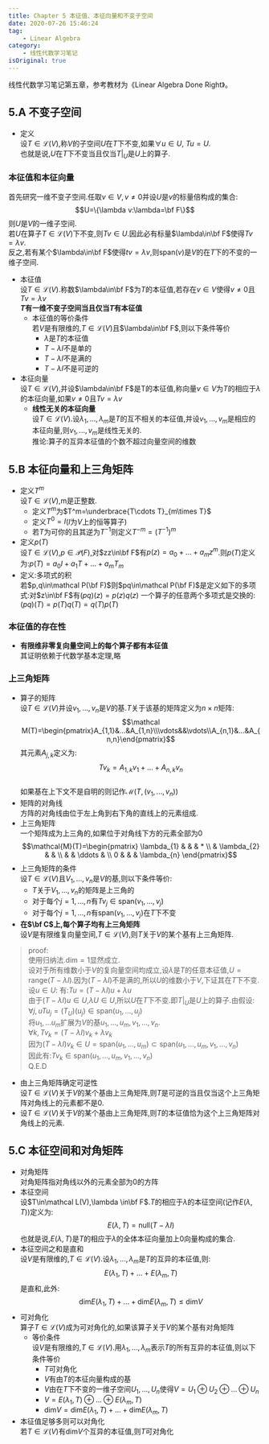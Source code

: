 ```yaml
---
title: Chapter 5 本征值、本征向量和不变子空间
date: 2020-07-26 15:46:24
tag:
	- Linear Algebra
category: 
	- 线性代数学习笔记
isOriginal: true
---
```

线性代数学习笔记第五章，参考教材为《Linear Algebra Done Right》。

<!-- more -->


## 5.A 不变子空间  
- 定义  
设$T\in\mathcal L(V)$,称$V$的子空间$U$在$T$下不变,如果$\forall u\in U,\ Tu=U$.  
也就是说,$U$在$T$下不变当且仅当$T|_U$是$U$上的算子.

### 本征值和本征向量  
首先研究一维不变子空间.任取$v\in V,v\neq 0$并设$U$是$v$的标量倍构成的集合:
$$U=\{\lambda v:\lambda=\bf F\}$$
则$U$是$V$的一维子空间.  
若$U$在算子$T\in\mathcal L(V)$下不变,则$Tv\in U$.因此必有标量$\lambda\in\bf F$使得$Tv=\lambda v$.  
反之,若有某个$\lambda\in\bf F$使得$tv=\lambda v$,则$\text{span}(v)$是$V$的在$T$下的不变的一维子空间.  

- 本征值  
设$T\in\mathcal L(V)$.称数$\lambda\in\bf F$为$T$的本征值,若存在$v\in V$使得$v\neq 0$且$Tv=\lambda v$  
**$T$有一维不变子空间当且仅当$T$有本征值**
	- 本征值的等价条件  
	若$V$是有限维的,$T\in\mathcal L(V)$且$\lambda\in\bf F$,则以下条件等价  
		- $\lambda$是$T$的本征值
		- $T-\lambda I$不是单的
		- $T-\lambda I$不是满的
		- $T-\lambda I$不是可逆的
- 本征向量  
设$T\in\mathcal L(V)$,并设$\lambda\in\bf F$是T的本征值,称向量$v\in V$为$T$的相应于$\lambda$的本征向量,如果$v\neq 0$且$Tv=\lambda v$
	- **线性无关的本征向量**   
	设$T\in\mathcal L(V)$.设$\lambda_1,...,\lambda_m$是$T$的互不相关的本征值,并设$v_1,...,v_m$是相应的本征向量,则$v_1,...,v_m$是线性无关的.  
	推论:算子的互异本征值的个数不超过向量空间的维数

## 5.B 本征向量和上三角矩阵
- 定义$T^m$  
设$T\in\mathcal L(V)$,m是正整数.    
	- 定义$T^m$为$T^m=\underbrace{T\cdots T}_{m\times T}$
	- 定义$T^0=I$($I$为$V$上的恒等算子)
	- 若$T$为可你的且其逆为$T^{-1}$则定义$T^{-m}=(T^{-1})^m$
- 定义$p(T)$  
设$T\in\mathcal L(V)$,$p\in\mathcal P(F)$,对$zz\in\bf F$有$p(z)=a_0+...+a_mz^m$.则$p(T)$定义为:$p(T)=a_0I+a_1T+...+a_mT_m$
- 定义:多项式的积  
若$p,q\in\mathcal P(\bf F)$则$pq\in\mathcal P(\bf F)$是定义如下的多项式:对$z\in\bf F$有$(pq)(z)=p(z)q(z)$
一个算子的任意两个多项式是交换的:$(pq)(T)=p(T)q(T)=q(T)p(T)$

### 本征值的存在性
- **有限维非零复向量空间上的每个算子都有本征值**  
其证明依赖于代数学基本定理,略

### 上三角矩阵
- 算子的矩阵  
设$T\in\mathcal L(V)$并设$v_1,...,v_n$是$V$的基.$T$关于该基的矩阵定义为$n\times n$矩阵:
$$\mathcal M(T)=\begin{pmatrix}A_{1,1}&...&A_{1,n}\\\vdots&&\vdots\\A_{n,1}&...&A_{n,n}\end{pmatrix}$$
其元素$A_{j,k}$定义为:   
$$Tv_k=A_{1,k}v_1+...+A_{n,k}v_n$$  
如果基在上下文不是自明的则记作$\mathcal M(T,(v_1,...,v_n))$
- 矩阵的对角线  
方阵的对角线由位于左上角到右下角的直线上的元素组成.
- 上三角矩阵  
一个矩阵成为上三角的,如果位于对角线下方的元素全部为0
$$\mathcal{M}(T)=\begin{pmatrix}
\lambda_{1} & & & * \\
& \lambda_{2} & & \\
& & \ddots & \\
0 & & & \lambda_{n}
\end{pmatrix}$$
- 上三角矩阵的条件  
设$T\in\mathcal L(V)$且$V_1,...,v_n$是$V$的基,则以下条件等价:  
	- $T$关于$V_1,...,v_n$的矩阵是上三角的
	- 对于每个$j=1,...,n$有$Tv_j\in\text{span}(v_1,...,v_j)$
	- 对于每个$j=1,...,n$有$\text{span}(v_1,...,v_j)$在$T$下不变
- **在$\bf C$上,每个算子均有上三角矩阵**  
设$V$是有限维复向量空间,$T\in\mathcal L(V)$,则$T$关于$V$的某个基有上三角矩阵.

> proof:  
使用归纳法.$\text{dim}=1$显然成立.    
设对于所有维数小于$V$的复向量空间均成立,设$\lambda$是$T$的任意本征值,$U=\text{range}(T-\lambda I)$.因为$(T-\lambda I)$不是满的,所以$U$的维数小于$V$,下证其在$T$下不变.设$u\in U$:
有:$Tu=(T-\lambda I)u+\lambda u$  
由于$(T-\lambda I)u\in U$,$\lambda U\in U$,所以$U$在$T$下不变.即$T|_U$是$U$上的算子.由假设:  
$\forall j,uTu_j=(T_U)(u_j)\in\text{span}(u_1,...,u_j)$  
将$u_1,...u_m$扩展为$V$的基$u_1,...,u_m,v_1,...,v_n$.  
$\forall k,Tv_k=(T-\lambda I)v_k+\lambda v_k$  
因为$(T-\lambda I)v_k\in U=\text{span}(u_1,...,u_m)\subset\text{span}(u_1,...,u_m,v_1,...,v_n)$  
因此有:$Tv_k\in\text{span}(u_1,...,u_m,v_1,...,v_n)$  
$\text{Q.E.D}$

- 由上三角矩阵确定可逆性  
设$T\in\mathcal L(V)$关于$V$的某个基由上三角矩阵,则$T$是可逆的当且仅当这个上三角矩阵对角线上的元素都不是0.
- 设$T\in\mathcal L(V)$关于$V$的某个基由上三角矩阵,则$T$的本征值恰为这个上三角矩阵对角线上的元素.

## 5.C 本征空间和对角矩阵
- 对角矩阵  
对角矩阵指对角线以外的元素全部为0的方阵
- 本征空间  
设$T\in\mathcal L(V),\lambda \in\bf F$.$T$的相应于$\lambda$的本征空间(记作$E(\lambda,T)$)定义为:
$$E(\lambda,T)=\text{null}(T-\lambda I)$$ 
也就是说,$E(\lambda,T)$是$T$的相应于$\lambda$的全体本征向量加上$0$向量构成的集合.
- 本征空间之和是直和  
设$V$是有限维的,$T\in\mathcal L(V)$.设$\lambda_1,...,\lambda_m$是$T$的互异的本征值,则:  
$$E(\lambda_1,T)+...+E(\lambda_m,T)$$
是直和,此外:  
$$\text{dim}E(\lambda_1,T)+...+\text{dim}E(\lambda_m,T)\leq\text{dim} V$$
- 可对角化  
算子$T\in\mathcal L(V)$成为可对角化的,如果该算子关于$V$的某个基有对角矩阵
	- 等价条件  
	设$V$是有限维的,$T\in\mathcal L(V)$.用$\lambda_1,...,\lambda_m$表示$T$的所有互异的本征值,则以下条件等价
		- $T$可对角化
		- $V$有由$T$的本征向量构成的基
		- $V$由在$T$下不变的一维子空间$U_1,...,U_n$使得$V=U_1\oplus U_2\oplus...\oplus U_n$
		- $V=E(\lambda_1,T)\oplus...\oplus E(\lambda_m,T)$
		- $\text{dim}V=\text{dim}E(\lambda_1,T)+...+\text{dim}E(\lambda_m,T)$
- 本征值足够多则可以对角化  
若$T\in\mathcal L(V)$有$\text{dim}V$个互异的本征值,则$T$可对角化
















